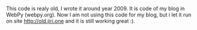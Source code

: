 This code is realy old, I wrote it around year 2009. It is code of my blog in WebPy (webpy.org). Now I am not using this code for my blog, but i let it run on site http://old.jiri.one and it is still working great :). 

